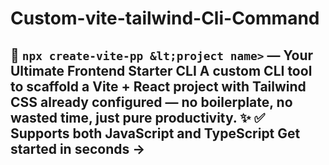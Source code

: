 # Custom-vite-tailwind-Cli-Command
## 🚀 `npx create-vite-pp &lt;project name>` — Your Ultimate Frontend Starter CLI  A custom **CLI tool** to scaffold a **Vite + React** project with **Tailwind CSS** already configured —   no boilerplate, no wasted time, just pure productivity. ✨  ✅ Supports both **JavaScript** and **TypeScript**     **Get started in seconds →** 

